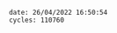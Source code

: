 

                date: 26/04/2022 16:50:54
                cycles: 110760

                         
